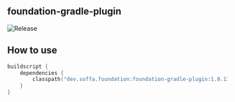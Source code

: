 ## foundation-gradle-plugin

![Release](https://img.shields.io/badge/release-v1.0.15-green.svg?style=flat)

## How to use

```kotlin
buildscript {
    dependencies {
        classpath("dev.soffa.foundation:foundation-gradle-plugin:1.0.11")
    }
}

```
